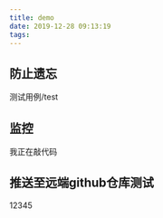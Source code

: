 ```yaml
---
title: demo
date: 2019-12-28 09:13:19
tags:
---
```

## 防止遗忘
测试用例/test

## 监控
我正在敲代码

## 推送至远端github仓库测试
12345
